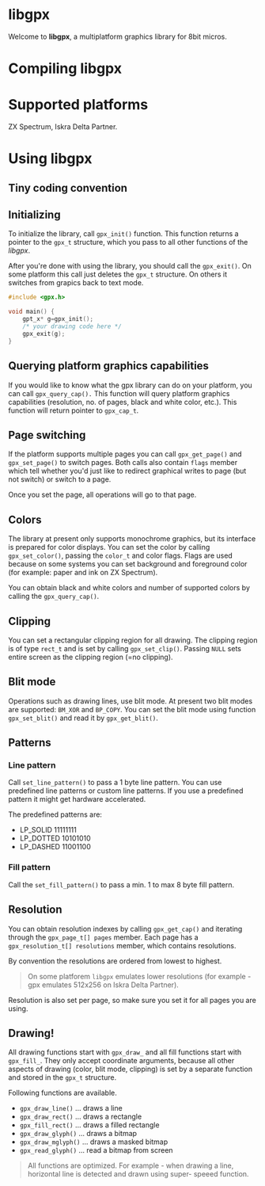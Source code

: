 # libgpx

Welcome to **libgpx**, a multiplatform graphics library for 8bit micros. 

# Compiling libgpx

# Supported platforms

ZX Spectrum, Iskra Delta Partner.

# Using libgpx

## Tiny coding convention

## Initializing

To initialize the library, call `gpx_init()` function. This function returns a pointer to the `gpx_t` structure, which you pass to all other functions of the *libgpx*.

After you're done with using the library, you should call the `gpx_exit()`. On some platform this call just deletes the `gpx_t` structure. On others it switches from grapics back to text mode.

~~~cpp
#include <gpx.h>

void main() {
    gpt_x* g=gpx_init();
    /* your drawing code here */
    gpx_exit(g);
}
~~~

## Querying platform graphics capabilities

If you would like to know what the gpx library can do on your platform, you can call `gpx_query_cap().` This function will query platform graphics capabilities (resolution, no. of pages, black and white color, etc.). This function will return pointer to `gpx_cap_t`.

## Page switching

If the platform supports multiple pages you can call `gpx_get_page()` and `gpx_set_page()` to switch pages. Both calls also contain `flags` member which tell whether you'd just like to redirect graphical writes to page (but not switch) or switch to a page.

Once you set the page, all operations will go to that page.

## Colors

The library at present only supports monochrome graphics, but its interface is prepared for color displays. You can set the color by calling `gpx_set_color()`, passing the `color_t` and color flags. Flags are used because on some systems you can set background and foreground color (for example: paper and ink on ZX Spectrum).

You can obtain black and white colors and number of supported colors by calling the `gpx_query_cap()`.

## Clipping

You can set a rectangular clipping region for all drawing. The clipping region is of type `rect_t` and is set by calling `gpx_set_clip()`. Passing `NULL` sets entire screen as the clipping region (=no clipping).

## Blit mode

Operations such as drawing lines, use blit mode. At present two blit modes are supported: `BM_XOR` and `BP_COPY`. You can set the blit mode using function `gpx_set_blit()` and read it by `gpx_get_blit()`.

## Patterns

### Line pattern

Call `set_line_pattern()` to pass a 1 byte line pattern. You can use predefined line patterns or custom line patterns. If you use a predefined pattern it might get hardware accelerated. 

The predefined patterns are:
 * LP_SOLID    11111111
 * LP_DOTTED   10101010
 * LP_DASHED   11001100

### Fill pattern

Call the `set_fill_pattern()` to pass a min. 1 to max 8 byte fill pattern.

## Resolution

You can obtain resolution indexes by calling `gpx_get_cap()` and iterating through the `gpx_page_t[] pages` member. Each page has a `gpx_resolution_t[] resolutions` member, which contains resolutions.

By convention the resolutions are ordered from lowest to highest.

 > On some platforem `libgpx` emulates lower resolutions (for example - 
 > gpx emulates 512x256 on Iskra Delta Partner). 

Resolution is also set per page, so make sure you set it for all pages you are using.

## Drawing!

All drawing functions start with `gpx_draw_` and all fill functions start with `gpx_fill_`. They only accept coordinate arguments, because all other aspects of drawing (color, blit mode, clipping) is set by a separate function and stored in the `gpx_t` structure.

Following functions are available.
 * `gpx_draw_line()` ... draws a line
 * `gpx_draw_rect()` ... draws a rectangle
 * `gpx_fill_rect()` ... draws a filled rectangle
 * `gpx_draw_glyph()` ... draws a bitmap
 * `gpx_draw_mglyph()` ... draws a masked bitmap
 * `gpx_read_glyph()` ... read a bitmap from screen

 > All functions are optimized. For example - when drawing a line,
 > horizontal line is detected and drawn using super- speeed function.

 